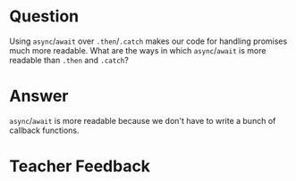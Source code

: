 # Question

Using `async`/`await` over `.then`/`.catch` makes our code for handling promises much more readable. What are the ways in which `async`/`await` is more readable than `.then` and `.catch`?

# Answer

`async`/`await` is more readable because we don't have to write a bunch of callback functions.

# Teacher Feedback
